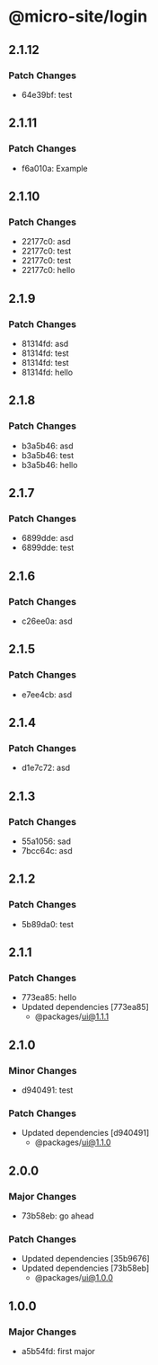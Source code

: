 # @micro-site/login

## 2.1.12

### Patch Changes

- 64e39bf: test

## 2.1.11

### Patch Changes

- f6a010a: Example

## 2.1.10

### Patch Changes

- 22177c0: asd
- 22177c0: test
- 22177c0: test
- 22177c0: hello

## 2.1.9

### Patch Changes

- 81314fd: asd
- 81314fd: test
- 81314fd: test
- 81314fd: hello

## 2.1.8

### Patch Changes

- b3a5b46: asd
- b3a5b46: test
- b3a5b46: hello

## 2.1.7

### Patch Changes

- 6899dde: asd
- 6899dde: test

## 2.1.6

### Patch Changes

- c26ee0a: asd

## 2.1.5

### Patch Changes

- e7ee4cb: asd

## 2.1.4

### Patch Changes

- d1e7c72: asd

## 2.1.3

### Patch Changes

- 55a1056: sad
- 7bcc64c: asd

## 2.1.2

### Patch Changes

- 5b89da0: test

## 2.1.1

### Patch Changes

- 773ea85: hello
- Updated dependencies [773ea85]
  - @packages/ui@1.1.1

## 2.1.0

### Minor Changes

- d940491: test

### Patch Changes

- Updated dependencies [d940491]
  - @packages/ui@1.1.0

## 2.0.0

### Major Changes

- 73b58eb: go ahead

### Patch Changes

- Updated dependencies [35b9676]
- Updated dependencies [73b58eb]
  - @packages/ui@1.0.0

## 1.0.0

### Major Changes

- a5b54fd: first major
